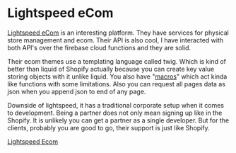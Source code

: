 # Lightspeed eCom

[Lightspeed eCom](https://www.lightspeedhq.com/pos/retail/ecommerce/) is an interesting platform. They have services for physical store management and ecom. Their API is also cool, I have interacted with both API's over the firebase cloud functions and they are solid.

Their ecom themes use a templating language called twig. Which is kind of better than liquid of Shopify actually because you can create key value storing objects with it unlike liquid. You also have "[macros](https://twig.symfony.com/doc/3.x/tags/macro.html)" which act kinda like functions with some limitations. Also you can request all pages data as json when you append json to end of any page.

Downside of lightspeed, it has a traditional corporate setup when it comes to development. Being a partner does not only mean signing up like in the Shopify. It is unlikely you can get a partner as a single developer. But for the clients, probably you are good to go, their support is just like Shopify.

[Lightspeed Ecom](@:https://www.lightspeedhq.com/pos/retail/ecommerce/)